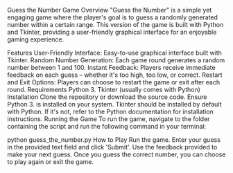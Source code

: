 <titlt>Guess the Number Game</title>
Overview
"Guess the Number" is a simple yet engaging game where the player's goal is to guess a randomly generated number within a certain range. This version of the game is built with Python and Tkinter, providing a user-friendly graphical interface for an enjoyable gaming experience.

Features
User-Friendly Interface: Easy-to-use graphical interface built with Tkinter.
Random Number Generation: Each game round generates a random number between 1 and 100.
Instant Feedback: Players receive immediate feedback on each guess – whether it's too high, too low, or correct.
Restart and Exit Options: Players can choose to restart the game or exit after each round.
Requirements
Python 3. 
Tkinter (usually comes with Python)
Installation
Clone the repository or download the source code.
Ensure Python 3.  is installed on your system.
Tkinter should be installed by default with Python. If it's not, refer to the Python documentation for installation instructions.
Running the Game
To run the game, navigate to the folder containing the script and run the following command in your terminal:

python guess_the_number.py
How to Play
Run the game.
Enter your guess in the provided text field and click 'Submit'.
Use the feedback provided to make your next guess.
Once you guess the correct number, you can choose to play again or exit the game.
